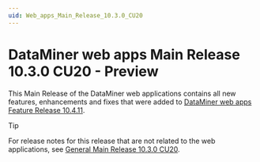 ```yaml
---
uid: Web_apps_Main_Release_10.3.0_CU20
---
```


# DataMiner web apps Main Release 10.3.0 CU20 - Preview

This Main Release of the DataMiner web applications contains all new features, enhancements and fixes that were added to [DataMiner web apps Feature Release 10.4.11](xref:Web_apps_Feature_Release_10.4.11).

> [!TIP]
> For release notes for this release that are not related to the web applications, see [General Main Release 10.3.0 CU20](xref:General_Main_Release_10.3.0_CU20).
